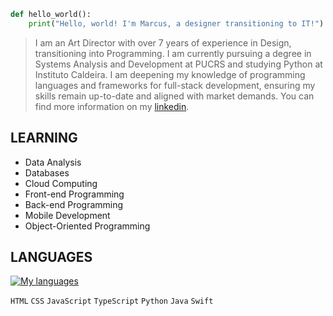 
```python
def hello_world():
    print("Hello, world! I'm Marcus, a designer transitioning to IT!")
```

>I am an Art Director with over 7 years of experience in Design, transitioning into Programming. I am currently pursuing a degree in Systems Analysis and Development at PUCRS and studying Python at Instituto Caldeira. I am deepening my knowledge of programming languages and frameworks for full-stack development, ensuring my skills remain up-to-date and aligned with market demands. You can find more information on my [linkedin](https://www.linkedin.com/in/marcusgarim/).


## LEARNING
-   Data Analysis
-   Databases
-   Cloud Computing
-   Front-end Programming
-   Back-end Programming
-   Mobile Development
-   Object-Oriented Programming


## LANGUAGES

[![My languages](https://skillicons.dev/icons?i=html,css,js,ts,py,java,swift)](https://skillicons.dev)

`HTML` `CSS` `JavaScript` `TypeScript` `Python` `Java` `Swift`

